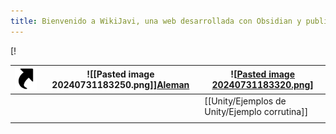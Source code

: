 ```yaml
---
title: Bienvenido a WikiJavi, una web desarrollada con Obsidian y publicada con Quartz
---
```


[!

| [![Enlaces](Pastedimage20240731182507.png)](https://sites.google.com/view/wikijavi/shortcuts?authuser=0) | ![[Pasted image 20240731183250.png]][Aleman](https://sites.google.com/view/wikijavi/idiomas/deutsch?authuser=0) | ![[Pasted image 20240731183320.png](obsidian://open?vault=content&file=Unity%2FEjemplos%20de%20Unity%2FEjemplo%20corrutina)] |
| -------------------------------------------------------------------------------------------------------- | --------------------------------------------------------------------------------------------------------------- | ---------------------------------------------------------------------------------------------------------------------------- |
|                                                                                                          |                                                                                                                 | [[Unity/Ejemplos de Unity/Ejemplo corrutina]]                                                                                |
|                                                                                                          |                                                                                                                 |                                                                                                                              |

